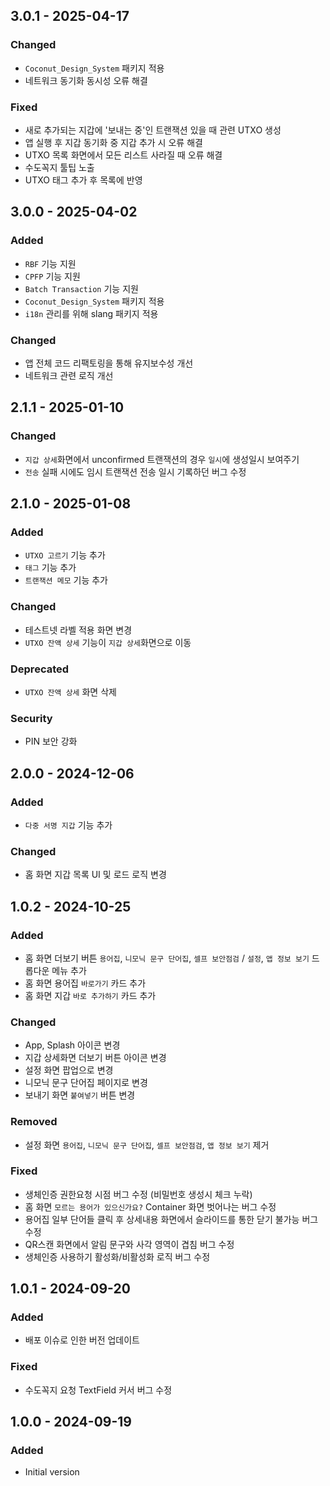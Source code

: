 ## 3.0.1 - 2025-04-17
### Changed
* `Coconut_Design_System` 패키지 적용
* 네트워크 동기화 동시성 오류 해결

### Fixed
* 새로 추가되는 지갑에 '보내는 중'인 트랜잭션 있을 때 관련 UTXO 생성
* 앱 실행 후 지갑 동기화 중 지갑 추가 시 오류 해결
* UTXO 목록 화면에서 모든 리스트 사라질 때 오류 해결
* 수도꼭지 툴팁 노출
* UTXO 태그 추가 후 목록에 반영

## 3.0.0 - 2025-04-02
### Added
* `RBF` 기능 지원
* `CPFP` 기능 지원
* `Batch Transaction` 기능 지원
* `Coconut_Design_System` 패키지 적용
* `i18n` 관리를 위해 slang 패키지 적용

### Changed
* 앱 전체 코드 리팩토링을 통해 유지보수성 개선
* 네트워크 관련 로직 개선

## 2.1.1 - 2025-01-10
### Changed
* `지갑 상세`화면에서 unconfirmed 트랜잭션의 경우 `일시`에 생성일시 보여주기
* `전송` 실패 시에도 임시 트랜잭션 전송 일시 기록하던 버그 수정
  
## 2.1.0 - 2025-01-08
### Added
* `UTXO 고르기` 기능 추가
* `태그` 기능 추가
* `트랜잭션 메모` 기능 추가

### Changed
* 테스트넷 라벨 적용 화면 변경
* `UTXO 잔액 상세` 기능이 `지갑 상세`화면으로 이동

### Deprecated
* `UTXO 잔액 상세` 화면 삭제

### Security
* PIN 보안 강화

## 2.0.0 - 2024-12-06
### Added
* `다중 서명 지갑` 기능 추가

### Changed
* 홈 화면 지갑 목록 UI 및 로드 로직 변경

## 1.0.2 - 2024-10-25
### Added
* 홈 화면 더보기 버튼 `용어집`, `니모닉 문구 단어집`, `셀프 보안점검` / `설정`, `앱 정보 보기` 드롭다운 메뉴 추가
* 홈 화면 용어집 `바로가기` 카드 추가
* 홈 화면 지갑 `바로 추가하기` 카드 추가

### Changed
* App, Splash 아이콘 변경
* 지갑 상세화면 더보기 버튼 아이콘 변경
* 설정 화면 팝업으로 변경
* 니모닉 문구 단어집 페이지로 변경
* 보내기 화면 `붙여넣기` 버튼 변경

### Removed
* 설정 화면 `용어집`, `니모닉 문구 단어집`, `셀프 보안점검`, `앱 정보 보기` 제거

### Fixed
* 생체인증 권한요청 시점 버그 수정 (비밀번호 생성시 체크 누락)
* 홈 화면 `모르는 용어가 있으신가요?` Container 화면 벗어나는 버그 수정
* 용어집 일부 단어들 클릭 후 상세내용 화면에서 슬라이드를 통한 닫기 불가능 버그 수정
* QR스캔 화면에서 알림 문구와 사각 영역이 겹침 버그 수정
* 생체인증 사용하기 활성화/비활성화 로직 버그 수정

## 1.0.1 - 2024-09-20
### Added
* 배포 이슈로 인한 버전 업데이트

### Fixed
* 수도꼭지 요청 TextField 커서 버그 수정

## 1.0.0 - 2024-09-19
### Added
* Initial version
